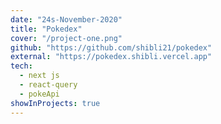 ```yaml
---
date: "24s-November-2020"
title: "Pokedex"
cover: "/project-one.png"
github: "https://github.com/shibli21/pokedex"
external: "https://pokedex.shibli.vercel.app"
tech:
  - next js
  - react-query
  - pokeApi
showInProjects: true
---
```

